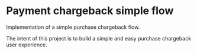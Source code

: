 # Payment chargeback simple flow

Implementation of a simple purchase chargeback flow.

The intent of this project is to build a simple and easy purchase chargeback user experience.